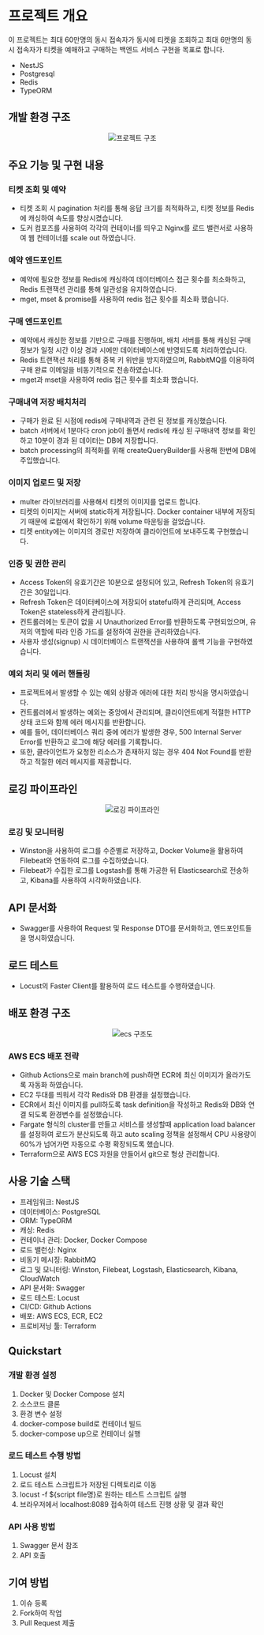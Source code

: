 

# 프로젝트 개요

이 프로젝트는 최대 60만명의 동시 접속자가 동시에 티켓을 조회하고 최대 6만명의 동시 접속자가 티켓을 예매하고 구매하는 백엔드 서비스 구현을 목표로 합니다. 
- NestJS
- Postgresql
- Redis
- TypeORM

## 개발 환경 구조
<p align="center">
  <img src="./dev.png" alt="프로젝트 구조">
</p>

## 주요 기능 및 구현 내용

### 티켓 조회 및 예약
- 티켓 조회 시 pagination 처리를 통해 응답 크기를 최적화하고, 티켓 정보를 Redis에 캐싱하여 속도를 향상시켰습니다.
- 도커 컴포즈를 사용하여 각각의 컨테이너를 띄우고 Nginx를 로드 밸런서로 사용하여 웹 컨테이너를 scale out 하였습니다.

### 예약 엔드포인트
- 예약에 필요한 정보를 Redis에 캐싱하여 데이터베이스 접근 횟수를 최소화하고, Redis 트랜잭션 관리를 통해 일관성을 유지하였습니다.
- mget, mset & promise를 사용하여 redis 접근 횟수를 최소화 했습니다.

### 구매 엔드포인트
- 예약에서 캐싱한 정보를 기반으로 구매를 진행하며, 배치 서버를 통해 캐싱된 구매 정보가 일정 시간 이상 경과 시에만 데이터베이스에 반영되도록 처리하였습니다.
- Redis 트랜잭션 처리를 통해 중복 키 위반을 방지하였으며, RabbitMQ를 이용하여 구매 완료 이메일을 비동기적으로 전송하였습니다.
- mget과 mset을 사용하여 redis 접근 횟수를 최소화 했습니다.

### 구매내역 저장 배치처리
- 구매가 완료 된 시점에 redis에 구매내역과 관련 된 정보를 캐싱했습니다.
- batch 서버에서 1분마다 cron job이 돌면서 redis에 캐싱 된 구매내역 정보를 확인하고 10분이 경과 된 데이터는 DB에 저장합니다.
- batch processing의 최적화를 위해 createQueryBuilder를 사용해 한번에 DB에 주입했습니다.

### 이미지 업로드 및 저장
- multer 라이브러리를 사용해서 티켓의 이미지를 업로드 합니다.
- 티켓의 이미지는 서버에 static하게 저장됩니다. Docker container 내부에 저장되기 때문에 로컬에서 확인하기 위해 volume 마운팅을 걸었습니다.
- 티켓 entity에는 이미지의 경로만 저장하여 클라이언트에 보내주도록 구현했습니다.


### 인증 및 권한 관리
- Access Token의 유효기간은 10분으로 설정되어 있고, Refresh Token의 유효기간은 30일입니다.
- Refresh Token은 데이터베이스에 저장되어 stateful하게 관리되며, Access Token은 stateless하게 관리됩니다.
- 컨트롤러에는 토큰이 없을 시 Unauthorized Error를 반환하도록 구현되었으며, 유저의 역할에 따라 인증 가드를 설정하여 권한을 관리하였습니다.
- 사용자 생성(signup) 시 데이터베이스 트랜잭션을 사용하여 롤백 기능을 구현하였습니다.

### 예외 처리 및 에러 핸들링
- 프로젝트에서 발생할 수 있는 예외 상황과 에러에 대한 처리 방식을 명시하였습니다. 
- 컨트롤러에서 발생하는 예외는 중앙에서 관리되며, 클라이언트에게 적절한 HTTP 상태 코드와 함께 에러 메시지를 반환합니다.
- 예를 들어, 데이터베이스 쿼리 중에 에러가 발생한 경우, 500 Internal Server Error를 반환하고 로그에 해당 에러를 기록합니다.
- 또한, 클라이언트가 요청한 리소스가 존재하지 않는 경우 404 Not Found를 반환하고 적절한 에러 메시지를 제공합니다.

## 로깅 파이프라인
<p align="center">
  <img src="./logging.png" alt="로깅 파이프라인">
</p>

### 로깅 및 모니터링
- Winston을 사용하여 로그를 수준별로 저장하고, Docker Volume을 활용하여 Filebeat와 연동하여 로그를 수집하였습니다.
- Filebeat가 수집한 로그를 Logstash를 통해 가공한 뒤 Elasticsearch로 전송하고, Kibana를 사용하여 시각화하였습니다.

## API 문서화
- Swagger를 사용하여 Request 및 Response DTO를 문서화하고, 엔드포인트들을 명시하였습니다.

## 로드 테스트
- Locust의 Faster Client를 활용하여 로드 테스트를 수행하였습니다. 
## 배포 환경 구조
<p align="center">
  <img src="./ecs.png" alt="ecs 구조도">
</p>

### AWS ECS 배포 전략
- Github Actions으로 main branch에 push하면 ECR에 최신 이미지가 올라가도록 자동화 하였습니다.
- EC2 두대를 띄워서 각각 Redis와 DB 환경을 설정했습니다. 
- ECR에서 최신 이미지를 pull하도록 task definition을 작성하고 Redis와 DB와 연결 되도록 환경변수를 설정했습니다.
- Fargate 형식의 cluster를 만들고 서비스를 생성할때 application load balancer를 설정하여 로드가 분산되도록 하고 auto scaling 정책을 설정해서 CPU 사용량이 60%가 넘어가면 자동으로 수평 확장되도록 했습니다.
- Terraform으로 AWS ECS 자원을 만들어서 git으로 형상 관리합니다.
## 사용 기술 스택

- 프레임워크: NestJS
- 데이터베이스: PostgreSQL
- ORM: TypeORM
- 캐싱: Redis
- 컨테이너 관리: Docker, Docker Compose
- 로드 밸런싱: Nginx
- 비동기 메시징: RabbitMQ
- 로그 및 모니터링: Winston, Filebeat, Logstash, Elasticsearch, Kibana, CloudWatch
- API 문서화: Swagger
- 로드 테스트: Locust
- CI/CD: Github Actions
- 배포: AWS ECS, ECR, EC2
- 프로비저닝 툴: Terraform

## Quickstart
### 개발 환경 설정

1. Docker 및 Docker Compose 설치
2. 소스코드 클론
3. 환경 변수 설정
4. docker-compose build로 컨테이너 빌드
5. docker-compose up으로 컨테이너 실행

### 로드 테스트 수행 방법
1. Locust 설치
2. 로드 테스트 스크립트가 저장된 디렉토리로 이동
3. locust -f ${script file명}로 원하는 테스트 스크립트 실행
4. 브라우저에서 localhost:8089 접속하여 테스트 진행 상황 및 결과 확인
   
### API 사용 방법

1. Swagger 문서 참조
2. API 호출

## 기여 방법

1. 이슈 등록
2. Fork하여 작업
3. Pull Request 제출



